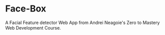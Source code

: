 # Face-Box
A Facial Feature detector Web App from Andrei Neagoie's Zero to Mastery Web Development Course.
